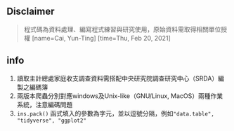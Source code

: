 ## Disclaimer
> 程式碼為資料處理、編寫程式練習與研究使用，原始資料需取得相關單位授權
> [name=Cai, Yun-Ting]
> [time=Thu, Feb 20, 2021]


## info
1. 讀取主計總處家庭收支調查資料需搭配中央研究院調查研究中心（SRDA）編製之編碼簿
2. 兩版本爬蟲分別對應windows及Unix-like（GNU/Linux, MacOS）兩種作業系統，注意編碼問題
3. ``ins.pack()`` 函式填入的參數為字元，並以逗號分隔，例如``"data.table", "tidyverse", "ggplot2"``
